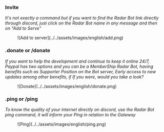 ### Invite



*It's not exactly a command but if you want to find the Radar Bot link directly through discord, just click on the Radar Bot name in any message and then on "Add to Serve"*

<figure markdown>
  ![Add to server](../../assets/images/english/add.png) 

</figure>

### .donate or /donate

*If you want to help the development and continue to keep it online 24/7, Paypal has two options and you can be a MemberShip Radar Bot, having benefits such as Supporter Position on the Bot server, Early access to new updates among other benefits, if If you were, would you take a look?*
<figure markdown>
![Donate](../../assets/images/english/donate.png)
</figure>


### .ping or /ping

*To know the quality of your internet directly on discord, use the Radar Bot ping command, it will inform your Ping in relation to the Gateway*
<figure markdown>
![Ping](../../assets/images/english/ping.png)
</figure>